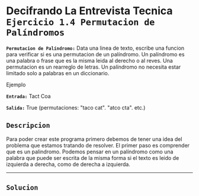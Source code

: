 # Decifrando La Entrevista Tecnica `Ejercicio 1.4 Permutacion de Palíndromos`

**`Permutacion de Palíndromo:`** Data una linea de texto, escribe una funcion para verificar si es una permutacion de un palíndromo.
Un palíndromo es una palabra o frase que es la misma leida al derecho o al reves. Una permutacion es un rearreglo de letras. Un palíndromo no necesita estar limitado solo a palabras en un diccionario. 

Ejemplo

**`Entrada:`** Tact Coa

**`Salida:`** True (permutaciones: "taco cat". "atco cta". etc.)

## `Descripcion`
Para poder crear este programa primero debemos de tener una idea del problema que estamos tratando de resolver. El primer paso es comprender que es un palindromo. Podemos pensar en un palíndromo como una palabra que puede ser escrita de la misma forma si el texto es leido de izquierda a derecha, como de derecha a izquierda. 

---

## `Solucion`

